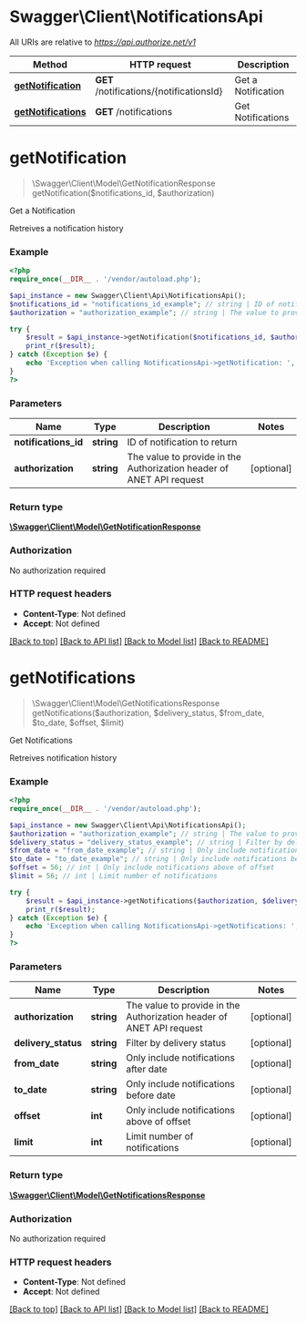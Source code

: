 # Swagger\Client\NotificationsApi

All URIs are relative to *https://api.authorize.net/v1*

Method | HTTP request | Description
------------- | ------------- | -------------
[**getNotification**](NotificationsApi.md#getNotification) | **GET** /notifications/{notificationsId} | Get a Notification
[**getNotifications**](NotificationsApi.md#getNotifications) | **GET** /notifications | Get Notifications


# **getNotification**
> \Swagger\Client\Model\GetNotificationResponse getNotification($notifications_id, $authorization)

Get a Notification

Retreives a notification history

### Example
```php
<?php
require_once(__DIR__ . '/vendor/autoload.php');

$api_instance = new Swagger\Client\Api\NotificationsApi();
$notifications_id = "notifications_id_example"; // string | ID of notification to return
$authorization = "authorization_example"; // string | The value to provide in the Authorization header of ANET API request

try {
    $result = $api_instance->getNotification($notifications_id, $authorization);
    print_r($result);
} catch (Exception $e) {
    echo 'Exception when calling NotificationsApi->getNotification: ', $e->getMessage(), PHP_EOL;
}
?>
```

### Parameters

Name | Type | Description  | Notes
------------- | ------------- | ------------- | -------------
 **notifications_id** | **string**| ID of notification to return |
 **authorization** | **string**| The value to provide in the Authorization header of ANET API request | [optional]

### Return type

[**\Swagger\Client\Model\GetNotificationResponse**](../Model/GetNotificationResponse.md)

### Authorization

No authorization required

### HTTP request headers

 - **Content-Type**: Not defined
 - **Accept**: Not defined

[[Back to top]](#) [[Back to API list]](../../README.md#documentation-for-api-endpoints) [[Back to Model list]](../../README.md#documentation-for-models) [[Back to README]](../../README.md)

# **getNotifications**
> \Swagger\Client\Model\GetNotificationsResponse getNotifications($authorization, $delivery_status, $from_date, $to_date, $offset, $limit)

Get Notifications

Retreives notification history

### Example
```php
<?php
require_once(__DIR__ . '/vendor/autoload.php');

$api_instance = new Swagger\Client\Api\NotificationsApi();
$authorization = "authorization_example"; // string | The value to provide in the Authorization header of ANET API request
$delivery_status = "delivery_status_example"; // string | Filter by delivery status
$from_date = "from_date_example"; // string | Only include notifications after date
$to_date = "to_date_example"; // string | Only include notifications before date
$offset = 56; // int | Only include notifications above of offset
$limit = 56; // int | Limit number of notifications

try {
    $result = $api_instance->getNotifications($authorization, $delivery_status, $from_date, $to_date, $offset, $limit);
    print_r($result);
} catch (Exception $e) {
    echo 'Exception when calling NotificationsApi->getNotifications: ', $e->getMessage(), PHP_EOL;
}
?>
```

### Parameters

Name | Type | Description  | Notes
------------- | ------------- | ------------- | -------------
 **authorization** | **string**| The value to provide in the Authorization header of ANET API request | [optional]
 **delivery_status** | **string**| Filter by delivery status | [optional]
 **from_date** | **string**| Only include notifications after date | [optional]
 **to_date** | **string**| Only include notifications before date | [optional]
 **offset** | **int**| Only include notifications above of offset | [optional]
 **limit** | **int**| Limit number of notifications | [optional]

### Return type

[**\Swagger\Client\Model\GetNotificationsResponse**](../Model/GetNotificationsResponse.md)

### Authorization

No authorization required

### HTTP request headers

 - **Content-Type**: Not defined
 - **Accept**: Not defined

[[Back to top]](#) [[Back to API list]](../../README.md#documentation-for-api-endpoints) [[Back to Model list]](../../README.md#documentation-for-models) [[Back to README]](../../README.md)

